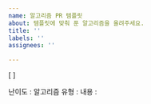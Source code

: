 ```yaml
---
name: 알고리즘 PR 템플릿
about: 템플릿에 맞춰 푼 알고리즘을 올려주세요.
title: ''
labels: ''
assignees: ''

---
```


[ ]

난이도 : 
알고리즘 유형 : 
내용 : 

<!--
- 문제명 : [출제기관] 문제번호 문제명
    - 출제기관 : 백준, 프로그래머스
    - 문제 번호 : URL 끝에 붙어있는 번호 적기
- 난이도
- 알고리즘 유형
    - 본인이 풀은 방식으로 적기
    - 유형을 알기 힘든 경우 - 표시
- 내용
    - 어떤 흐름으로 문제를 풀게 되었는지, 어려웠던 부분 등 설명

<예시 1 - 프로그래머스>

[프로그래머스] 120845 주사위의 개수

난이도 : Lv.0
알고리즘 유형 : -
내용 완탐인줄 알고 문제 풀었는데 시간초과 나서 ~~~했습니다
-->
